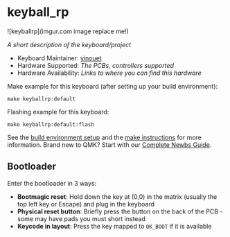 # keyball_rp

![keyballrp](imgur.com image replace me!)

*A short description of the keyboard/project*

* Keyboard Maintainer: [yinouet](https://github.com/yinouet)
* Hardware Supported: *The PCBs, controllers supported*
* Hardware Availability: *Links to where you can find this hardware*

Make example for this keyboard (after setting up your build environment):

    make keyballrp:default

Flashing example for this keyboard:

    make keyballrp:default:flash

See the [build environment setup](https://docs.qmk.fm/#/getting_started_build_tools) and the [make instructions](https://docs.qmk.fm/#/getting_started_make_guide) for more information. Brand new to QMK? Start with our [Complete Newbs Guide](https://docs.qmk.fm/#/newbs).

## Bootloader

Enter the bootloader in 3 ways:

* **Bootmagic reset**: Hold down the key at (0,0) in the matrix (usually the top left key or Escape) and plug in the keyboard
* **Physical reset button**: Briefly press the button on the back of the PCB - some may have pads you must short instead
* **Keycode in layout**: Press the key mapped to `QK_BOOT` if it is available
